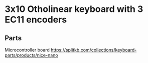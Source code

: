 # 3x10 Otholinear keyboard with 3 EC11 encoders

## Parts
Microcontroller board  https://splitkb.com/collections/keyboard-parts/products/nice-nano
